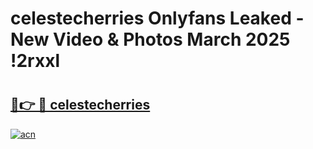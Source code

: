 # celestecherries Onlyfans Leaked - New Video & Photos March 2025 !2rxxl

# <h2><a href="https://ydjxmm.iuczelnia.edu.pl?title=celestecherries&ref=2rxxl">🔗👉 🔴 celestecherries</a></h2>

[![acn](https://github.com/user-attachments/assets/0f9c940e-d8b0-45ae-aac7-cd30a18b3e1c)](https://ydjxmm.iuczelnia.edu.pl?title=celestecherries&ref=2rxxl)

